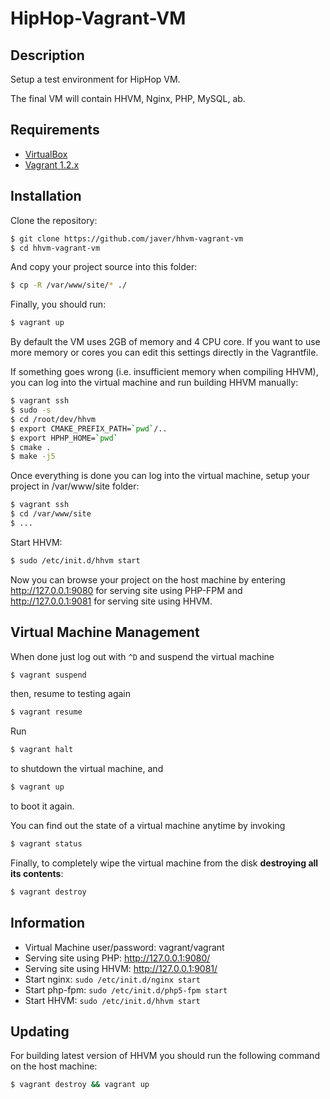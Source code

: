 HipHop-Vagrant-VM
=================

Description
-----------

Setup a test environment for HipHop VM.

The final VM will contain HHVM, Nginx, PHP, MySQL, ab.

Requirements
------------

* [VirtualBox](https://www.virtualbox.org)
* [Vagrant 1.2.x](http://vagrantup.com)

Installation
------------

Clone the repository:

```bash
$ git clone https://github.com/javer/hhvm-vagrant-vm
$ cd hhvm-vagrant-vm
```

And copy your project source into this folder:

```bash
$ cp -R /var/www/site/* ./
```

Finally, you should run:

```bash
$ vagrant up
```

By default the VM uses 2GB of memory and 4 CPU core. If you want to use more memory or cores you can edit this settings directly in the Vagrantfile.

If something goes wrong (i.e. insufficient memory when compiling HHVM), you can log into the virtual machine and run building HHVM manually:
```bash
$ vagrant ssh
$ sudo -s
$ cd /root/dev/hhvm
$ export CMAKE_PREFIX_PATH=`pwd`/..
$ export HPHP_HOME=`pwd`
$ cmake .
$ make -j5
```

Once everything is done you can log into the virtual machine, setup your project in /var/www/site folder:

```bash
$ vagrant ssh
$ cd /var/www/site
$ ...
```

Start HHVM:
```bash
$ sudo /etc/init.d/hhvm start
```

Now you can browse your project on the host machine by entering http://127.0.0.1:9080 for serving site using PHP-FPM and http://127.0.0.1:9081 for serving site using HHVM.

Virtual Machine Management
--------------------------

When done just log out with `^D` and suspend the virtual machine

```bash
$ vagrant suspend
```

then, resume to testing again

```bash
$ vagrant resume
```

Run

```bash
$ vagrant halt
```

to shutdown the virtual machine, and

```bash
$ vagrant up
```

to boot it again.

You can find out the state of a virtual machine anytime by invoking

```bash
$ vagrant status
```

Finally, to completely wipe the virtual machine from the disk **destroying all its contents**:

```bash
$ vagrant destroy
```

Information
-----------

* Virtual Machine user/password: vagrant/vagrant
* Serving site using PHP: http://127.0.0.1:9080/
* Serving site using HHVM: http://127.0.0.1:9081/
* Start nginx: `sudo /etc/init.d/nginx start`
* Start php-fpm: `sudo /etc/init.d/php5-fpm start`
* Start HHVM: `sudo /etc/init.d/hhvm start`

Updating
--------

For building latest version of HHVM you should run the following command on the host machine:

```bash
$ vagrant destroy && vagrant up
```
